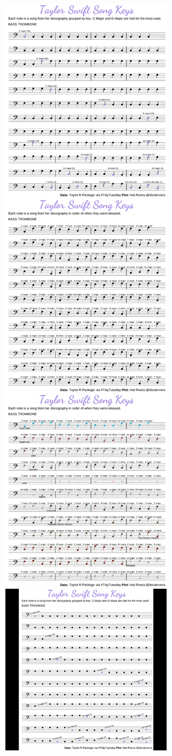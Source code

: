

![Taylor Swift Songs](t_swift.jpg)
![Taylor Swift Songs](t_swift_order.jpg)
![Taylor Swift Songs](t_swift_order_2.jpg)
![Taylor Swift Songs](t_swift.gif)

